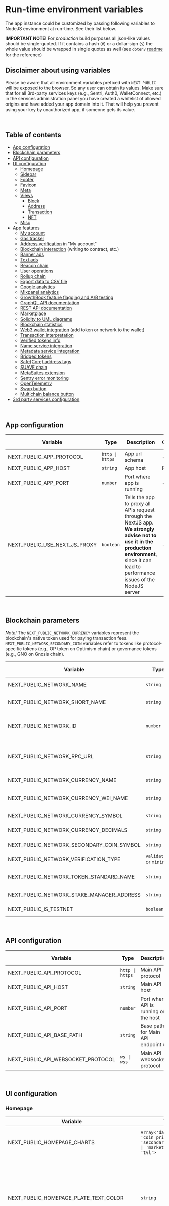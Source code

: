 # Run-time environment variables

The app instance could be customized by passing following variables to NodeJS environment at run-time. See their list below.

**IMPORTANT NOTE!** For _production_ build purposes all json-like values should be single-quoted. If it contains a hash (`#`) or a dollar-sign (`$`) the whole value should be wrapped in single quotes as well (see `dotenv` [readme](https://github.com/bkeepers/dotenv#variable-substitution) for the reference)

## Disclaimer about using variables

Please be aware that all environment variables prefixed with `NEXT_PUBLIC_` will be exposed to the browser. So any user can obtain its values. Make sure that for all 3rd-party services keys (e.g., Sentri, Auth0, WalletConnect, etc.) in the services administration panel you have created a whitelist of allowed origins and have added your app domain into it. That will help you prevent using your key by unauthorized app, if someone gets its value.

&nbsp;

## Table of contents

- [App configuration](ENVS.md#app-configuration)
- [Blockchain parameters](ENVS.md#blockchain-parameters)
- [API configuration](ENVS.md#api-configuration)
- [UI configuration](ENVS.md#ui-configuration)
  - [Homepage](ENVS.md#homepage)
  - [Sidebar](ENVS.md#sidebar)
  - [Footer](ENVS.md#footer)
  - [Favicon](ENVS.md#favicon)
  - [Meta](ENVS.md#meta)
  - [Views](ENVS.md#views)
    - [Block](ENVS.md#block-views)
    - [Address](ENVS.md#address-views)
    - [Transaction](ENVS.md#transaction-views)
    - [NFT](ENVS.md#nft-views)
  - [Misc](ENVS.md#misc)
- [App features](ENVS.md#app-features)
  - [My account](ENVS.md#my-account)
  - [Gas tracker](ENVS.md#gas-tracker)
  - [Address verification](ENVS.md#address-verification-in-my-account) in "My account"
  - [Blockchain interaction](ENVS.md#blockchain-interaction-writing-to-contract-etc) (writing to contract, etc.)
  - [Banner ads](ENVS.md#banner-ads)
  - [Text ads](ENVS.md#text-ads)
  - [Beacon chain](ENVS.md#beacon-chain)
  - [User operations](ENVS.md#user-operations-feature-erc-4337)
  - [Rollup chain](ENVS.md#rollup-chain)
  - [Export data to CSV file](ENVS.md#export-data-to-csv-file)
  - [Google analytics](ENVS.md#google-analytics)
  - [Mixpanel analytics](ENVS.md#mixpanel-analytics)
  - [GrowthBook feature flagging and A/B testing](ENVS.md#growthbook-feature-flagging-and-ab-testing)
  - [GraphQL API documentation](ENVS.md#graphql-api-documentation)
  - [REST API documentation](ENVS.md#rest-api-documentation)
  - [Marketplace](ENVS.md#marketplace)
  - [Solidity to UML diagrams](ENVS.md#solidity-to-uml-diagrams)
  - [Blockchain statistics](ENVS.md#blockchain-statistics)
  - [Web3 wallet integration](ENVS.md#web3-wallet-integration-add-token-or-network-to-the-wallet) (add token or network to the wallet)
  - [Transaction interpretation](ENVS.md#transaction-interpretation)
  - [Verified tokens info](ENVS.md#verified-tokens-info)
  - [Name service integration](ENVS.md#name-service-integration)
  - [Metadata service integration](ENVS.md#metadata-service-integration)
  - [Bridged tokens](ENVS.md#bridged-tokens)
  - [Safe{Core} address tags](ENVS.md#safecore-address-tags)
  - [SUAVE chain](ENVS.md#suave-chain)
  - [MetaSuites extension](ENVS.md#metasuites-extension)
  - [Sentry error monitoring](ENVS.md#sentry-error-monitoring)
  - [OpenTelemetry](ENVS.md#opentelemetry)
  - [Swap button](ENVS.md#swap-button)
  - [Multichain balance button](ENVS.md#multichain-button)
- [3rd party services configuration](ENVS.md#external-services-configuration)

&nbsp;

## App configuration

| Variable                      | Type            | Description                                                                                                                                                                                      | Compulsoriness | Default value | Example value    |
| ----------------------------- | --------------- | ------------------------------------------------------------------------------------------------------------------------------------------------------------------------------------------------ | -------------- | ------------- | ---------------- |
| NEXT_PUBLIC_APP_PROTOCOL      | `http \| https` | App url schema                                                                                                                                                                                   | -              | `https`       | `http`           |
| NEXT_PUBLIC_APP_HOST          | `string`        | App host                                                                                                                                                                                         | Required       | -             | `blockscout.com` |
| NEXT_PUBLIC_APP_PORT          | `number`        | Port where app is running                                                                                                                                                                        | -              | `3000`        | `3001`           |
| NEXT_PUBLIC_USE_NEXT_JS_PROXY | `boolean`       | Tells the app to proxy all APIs request through the NextJS app. **We strongly advise not to use it in the production environment**, since it can lead to performance issues of the NodeJS server | -              | `false`       | `true`           |

&nbsp;

## Blockchain parameters

_Note!_ The `NEXT_PUBLIC_NETWORK_CURRENCY` variables represent the blockchain's native token used for paying transaction fees. `NEXT_PUBLIC_NETWORK_SECONDARY_COIN` variables refer to tokens like protocol-specific tokens (e.g., OP token on Optimism chain) or governance tokens (e.g., GNO on Gnosis chain).

| Variable                                  | Type                     | Description                                                                                       | Compulsoriness | Default value | Example value              |
| ----------------------------------------- | ------------------------ | ------------------------------------------------------------------------------------------------- | -------------- | ------------- | -------------------------- |
| NEXT_PUBLIC_NETWORK_NAME                  | `string`                 | Displayed name of the network                                                                     | Required       | -             | `Gnosis Chain`             |
| NEXT_PUBLIC_NETWORK_SHORT_NAME            | `string`                 | Used for SEO attributes (e.g, page description)                                                   | -              | -             | `OoG`                      |
| NEXT_PUBLIC_NETWORK_ID                    | `number`                 | Chain id, see [https://chainlist.org](https://chainlist.org) for the reference                    | Required       | -             | `99`                       |
| NEXT_PUBLIC_NETWORK_RPC_URL               | `string`                 | Chain public RPC server url, see [https://chainlist.org](https://chainlist.org) for the reference | -              | -             | `https://core.poa.network` |
| NEXT_PUBLIC_NETWORK_CURRENCY_NAME         | `string`                 | Network currency name                                                                             | -              | -             | `Ether`                    |
| NEXT_PUBLIC_NETWORK_CURRENCY_WEI_NAME     | `string`                 | Name of network currency subdenomination                                                          | -              | `wei`         | `duck`                     |
| NEXT_PUBLIC_NETWORK_CURRENCY_SYMBOL       | `string`                 | Network currency symbol                                                                           | -              | -             | `ETH`                      |
| NEXT_PUBLIC_NETWORK_CURRENCY_DECIMALS     | `string`                 | Network currency decimals                                                                         | -              | `18`          | `6`                        |
| NEXT_PUBLIC_NETWORK_SECONDARY_COIN_SYMBOL | `string`                 | Network secondary coin symbol.                                                                    | -              | -             | `GNO`                      |
| NEXT_PUBLIC_NETWORK_VERIFICATION_TYPE     | `validation` or `mining` | Verification type in the network                                                                  | -              | `mining`      | `validation`               |
| NEXT_PUBLIC_NETWORK_TOKEN_STANDARD_NAME   | `string`                 | Name of the standard for creating tokens                                                          | -              | `ERC`         | `BEP`                      |
| NEXT_PUBLIC_NETWORK_STAKE_MANAGER_ADDRESS | `string`                 | Stake Manager contract address                                                                    | -              | `0x`          | `0x`                       |
| NEXT_PUBLIC_IS_TESTNET                    | `boolean`                | Set to true if network is testnet                                                                 | -              | `false`       | `true`                     |

&nbsp;

## API configuration

| Variable                           | Type            | Description                           | Compulsoriness | Default value | Example value    |
| ---------------------------------- | --------------- | ------------------------------------- | -------------- | ------------- | ---------------- |
| NEXT_PUBLIC_API_PROTOCOL           | `http \| https` | Main API protocol                     | -              | `https`       | `http`           |
| NEXT_PUBLIC_API_HOST               | `string`        | Main API host                         | Required       | -             | `blockscout.com` |
| NEXT_PUBLIC_API_PORT               | `number`        | Port where API is running on the host | -              | -             | `3001`           |
| NEXT_PUBLIC_API_BASE_PATH          | `string`        | Base path for Main API endpoint url   | -              | -             | `/poa/core`      |
| NEXT_PUBLIC_API_WEBSOCKET_PROTOCOL | `ws \| wss`     | Main API websocket protocol           | -              | `wss`         | `ws`             |

&nbsp;

## UI configuration

### Homepage

| Variable                                 | Type                                                                                     | Description                                                                                                                  | Compulsoriness | Default value                                                                                                                        | Example value                                                                                                                                      |
| ---------------------------------------- | ---------------------------------------------------------------------------------------- | ---------------------------------------------------------------------------------------------------------------------------- | -------------- | ------------------------------------------------------------------------------------------------------------------------------------ | -------------------------------------------------------------------------------------------------------------------------------------------------- |
| NEXT_PUBLIC_HOMEPAGE_CHARTS              | `Array<'daily_txs' \| 'coin_price'  \| 'secondary_coin_price' \| 'market_cap' \| 'tvl'>` | List of charts displayed on the home page                                                                                    | -              | -                                                                                                                                    | `['daily_txs','coin_price','market_cap']`                                                                                                          |
| NEXT_PUBLIC_HOMEPAGE_PLATE_TEXT_COLOR    | `string`                                                                                 | Text color of the hero plate on the homepage (escape "#" symbol if you use HEX color codes or use rgba-value instead)        | -              | `white`                                                                                                                              | `\#DCFE76`                                                                                                                                         |
| NEXT_PUBLIC_HOMEPAGE_PLATE_BACKGROUND    | `string`                                                                                 | Background css value for hero plate on the homepage (escape "#" symbol if you use HEX color codes or use rgba-value instead) | -              | `radial-gradient(103.03% 103.03% at 0% 0%, rgba(183, 148, 244, 0.8) 0%, rgba(0, 163, 196, 0.8) 100%), var(--chakra-colors-blue-400)` | `radial-gradient(at 15% 86%, hsla(350,65%,70%,1) 0px, transparent 50%)` \| `no-repeat bottom 20% right 0px/100% url(https://placekitten/1400/200)` |
| NEXT_PUBLIC_HOMEPAGE_SHOW_AVG_BLOCK_TIME | `boolean`                                                                                | Set to false if average block time is useless for the network                                                                | -              | `true`                                                                                                                               | `false`                                                                                                                                            |

&nbsp;

### Sidebar

| Variable                                  | Type                                 | Description                                                                                                                                                                                                                                  | Compulsoriness | Default value | Example value                                            |
| ----------------------------------------- | ------------------------------------ | -------------------------------------------------------------------------------------------------------------------------------------------------------------------------------------------------------------------------------------------- | -------------- | ------------- | -------------------------------------------------------- |
| NEXT_PUBLIC_NETWORK_LOGO                  | `string`                             | Network logo; if not provided, placeholder will be shown; _Note_ the logo height should be 24px and width less than 120px                                                                                                                    | -              | -             | `https://placekitten.com/240/40`                         |
| NEXT_PUBLIC_NETWORK_LOGO_DARK             | `string`                             | Network logo for dark color mode; if not provided, **inverted** regular logo will be used instead                                                                                                                                            | -              | -             | `https://placekitten.com/240/40`                         |
| NEXT_PUBLIC_NETWORK_ICON                  | `string`                             | Network icon; used as a replacement for regular network logo when nav bar is collapsed; if not provided, placeholder will be shown; _Note_ the icon size should be at least 60px by 60px                                                     | -              | -             | `https://placekitten.com/60/60`                          |
| NEXT_PUBLIC_NETWORK_ICON_DARK             | `string`                             | Network icon for dark color mode; if not provided, **inverted** regular icon will be used instead                                                                                                                                            | -              | -             | `https://placekitten.com/60/60`                          |
| NEXT_PUBLIC_FEATURED_NETWORKS             | `string`                             | URL of configuration file (`.json` format only) which contains list of featured networks that will be shown in the network menu. See [below](#featured-network-configuration-properties) list of available properties for particular network | -              | -             | `https://example.com/featured_networks_config.json`      |
| NEXT_PUBLIC_OTHER_LINKS                   | `Array<{url: string; text: string}>` | List of links for the "Other" navigation menu                                                                                                                                                                                                | -              | -             | `[{'url':'https://blockscout.com','text':'Blockscout'}]` |
| NEXT_PUBLIC_NAVIGATION_HIDDEN_LINKS       | `Array<LinkId>`                      | List of external links hidden in the navigation. Supported ids are `eth_rpc_api`, `rpc_api`                                                                                                                                                  | -              | -             | `['eth_rpc_api']`                                        |
| NEXT_PUBLIC_NAVIGATION_HIGHLIGHTED_ROUTES | `Array<string>`                      | List of menu item routes that should have a lightning label                                                                                                                                                                                  | -              | -             | `['/accounts']`                                          |

#### Featured network configuration properties

| Variable             | Type                            | Description                                                                                                                | Compulsoriness | Default value | Example value                         |
| -------------------- | ------------------------------- | -------------------------------------------------------------------------------------------------------------------------- | -------------- | ------------- | ------------------------------------- |
| title                | `string`                        | Displayed name of the network                                                                                              | Required       | -             | `Gnosis Chain`                        |
| url                  | `string`                        | Network explorer main page url                                                                                             | Required       | -             | `https://blockscout.com/xdai/mainnet` |
| group                | `Mainnets \| Testnets \| Other` | Indicates in which tab network appears in the menu                                                                         | Required       | -             | `Mainnets`                            |
| icon                 | `string`                        | Network icon; if not provided, the common placeholder will be shown; _Note_ that icon size should be at least 60px by 60px | -              | -             | `https://placekitten.com/60/60`       |
| isActive             | `boolean`                       | Pass `true` if item should be shown as active in the menu                                                                  | -              | -             | `true`                                |
| invertIconInDarkMode | `boolean`                       | Pass `true` if icon colors should be inverted in dark mode                                                                 | -              | -             | `true`                                |

&nbsp;

### Footer

| Variable                 | Type     | Description                                                                                                                                                                                                             | Compulsoriness | Default value | Example value                                  |
| ------------------------ | -------- | ----------------------------------------------------------------------------------------------------------------------------------------------------------------------------------------------------------------------- | -------------- | ------------- | ---------------------------------------------- |
| NEXT_PUBLIC_FOOTER_LINKS | `string` | URL of configuration file (`.json` format only) which contains list of link groups to be displayed in the footer. See [below](#footer-links-configuration-properties) list of available properties for particular group | -              | -             | `https://example.com/footer_links_config.json` |

The app version shown in the footer is derived from build-time ENV variables `NEXT_PUBLIC_GIT_TAG` and `NEXT_PUBLIC_GIT_COMMIT_SHA` and cannot be overwritten at run-time.

#### Footer links configuration properties

| Variable | Type                                   | Description         | Compulsoriness | Default value | Example value                                              |
| -------- | -------------------------------------- | ------------------- | -------------- | ------------- | ---------------------------------------------------------- |
| title    | `string`                               | Title of link group | Required       | -             | `Company`                                                  |
| links    | `Array<{'text':string;'url':string;}>` | list of links       | Required       | -             | `[{'text':'Homepage','url':'https://www.blockscout.com'}]` |

&nbsp;

### Favicon

By default, the app has generic favicon. You can override this behavior by providing the following variables. Hence, the favicon assets bundle will be generated at the container start time and will be used instead of default one.

| Variable                  | Type     | Description                                                           | Compulsoriness | Default value              | Example value                     |
| ------------------------- | -------- | --------------------------------------------------------------------- | -------------- | -------------------------- | --------------------------------- |
| FAVICON_GENERATOR_API_KEY | `string` | RealFaviconGenerator [API key](https://realfavicongenerator.net/api/) | Required       | -                          | `<your-secret>`                   |
| FAVICON_MASTER_URL        | `string` | -                                                                     | -              | `NEXT_PUBLIC_NETWORK_ICON` | `https://placekitten.com/180/180` |

&nbsp;

### Meta

Settings for meta tags, OG tags and SEO

| Variable                                | Type      | Description                                                                                                                                                                               | Compulsoriness | Default value               | Example value                                                                                                                                                                               |
| --------------------------------------- | --------- | ----------------------------------------------------------------------------------------------------------------------------------------------------------------------------------------- | -------------- | --------------------------- | ------------------------------------------------------------------------------------------------------------------------------------------------------------------------------------------- |
| NEXT_PUBLIC_PROMOTE_BLOCKSCOUT_IN_TITLE | `boolean` | Set to `true` to promote Blockscout in meta and OG titles                                                                                                                                 | -              | `true`                      | `true`                                                                                                                                                                                      |
| NEXT_PUBLIC_OG_DESCRIPTION              | `string`  | Custom OG description                                                                                                                                                                     | -              | -                           | `Blockscout is the #1 open-source blockchain explorer available today. 100+ chains and counting rely on Blockscout data availability, APIs, and ecosystem tools to support their networks.` |
| NEXT_PUBLIC_OG_IMAGE_URL                | `string`  | OG image url. Minimum image size is 200 x 20 pixels (recommended: 1200 x 600); maximum supported file size is 8 MB; 2:1 aspect ratio; supported formats: image/jpeg, image/gif, image/png | -              | `static/og_placeholder.png` | `https://placekitten.com/1200/600`                                                                                                                                                          |
| NEXT_PUBLIC_OG_ENHANCED_DATA_ENABLED    | `boolean` | Set to `true` to populate OG tags (title, description) with API data for social preview robot requests                                                                                    | -              | `false`                     | `true`                                                                                                                                                                                      |
| NEXT_PUBLIC_SEO_ENHANCED_DATA_ENABLED   | `boolean` | Set to `true` to pre-render page titles (e.g Token page) on the server side and inject page h1-tag to the markup before it is sent to the browser.                                        | -              | `false`                     | `true`                                                                                                                                                                                      |

&nbsp;

### Views

#### Block views

| Variable                              | Type                  | Description                                                                                        | Compulsoriness | Default value | Example value                     |
| ------------------------------------- | --------------------- | -------------------------------------------------------------------------------------------------- | -------------- | ------------- | --------------------------------- |
| NEXT_PUBLIC_VIEWS_BLOCK_HIDDEN_FIELDS | `Array<BlockFieldId>` | Array of the block fields ids that should be hidden. See below the list of the possible id values. | -              | -             | `'["burnt_fees","total_reward"]'` |

##### Block fields list

| Id             | Description                                                                |
| -------------- | -------------------------------------------------------------------------- |
| `burnt_fees`   | Burnt fees                                                                 |
| `total_reward` | Total block reward                                                         |
| `nonce`        | Block nonce                                                                |
| `miner`        | Address of block's miner or validator                                      |
| `L1_status`    | Short interpretation of the batch lifecycle (applicable for Rollup chains) |
| `batch`        | Batch index (applicable for Rollup chains)                                 |

&nbsp;

#### Address views

| Variable                                        | Type                                                       | Description                                                                                                                                                                                                                                                                                                              | Compulsoriness | Default value | Example value        |
| ----------------------------------------------- | ---------------------------------------------------------- | ------------------------------------------------------------------------------------------------------------------------------------------------------------------------------------------------------------------------------------------------------------------------------------------------------------------------ | -------------- | ------------- | -------------------- |
| NEXT_PUBLIC_VIEWS_ADDRESS_IDENTICON_TYPE        | `"github" \| "jazzicon" \| "gradient_avatar" \| "blockie"` | Default style of address identicon appearance. Choose between [GitHub](https://github.blog/2013-08-14-identicons/), [Metamask Jazzicon](https://metamask.github.io/jazzicon/), [Gradient Avatar](https://github.com/varld/gradient-avatar) and [Ethereum Blocky](https://mycryptohq.github.io/ethereum-blockies-base64/) | -              | `jazzicon`    | `gradient_avatar`    |
| NEXT_PUBLIC_VIEWS_ADDRESS_HIDDEN_VIEWS          | `Array<AddressViewId>`                                     | Address views that should not be displayed. See below the list of the possible id values.                                                                                                                                                                                                                                | -              | -             | `'["top_accounts"]'` |
| NEXT_PUBLIC_VIEWS_CONTRACT_SOLIDITYSCAN_ENABLED | `boolean`                                                  | Set to `true` if SolidityScan reports are supported                                                                                                                                                                                                                                                                      | -              | -             | `true`               |

##### Address views list

| Id             | Description  |
| -------------- | ------------ |
| `top_accounts` | Top accounts |

&nbsp;

#### Transaction views

| Variable                               | Type                          | Description                                                                                                                       | Compulsoriness | Default value | Example value          |
| -------------------------------------- | ----------------------------- | --------------------------------------------------------------------------------------------------------------------------------- | -------------- | ------------- | ---------------------- |
| NEXT_PUBLIC_VIEWS_TX_HIDDEN_FIELDS     | `Array<TxFieldsId>`           | Array of the transaction fields ids that should be hidden. See below the list of the possible id values.                          | -              | -             | `'["value","tx_fee"]'` |
| NEXT_PUBLIC_VIEWS_TX_ADDITIONAL_FIELDS | `Array<TxAdditionalFieldsId>` | Array of the additional fields ids that should be added to the transaction details. See below the list of the possible id values. | -              | -             | `'["fee_per_gas"]'`    |

##### Transaction fields list

| Id             | Description                                                                |
| -------------- | -------------------------------------------------------------------------- |
| `value`        | Sent value                                                                 |
| `fee_currency` | Fee currency                                                               |
| `gas_price`    | Price per unit of gas                                                      |
| `tx_fee`       | Total transaction fee                                                      |
| `gas_fees`     | Gas fees breakdown                                                         |
| `burnt_fees`   | Amount of native coin burnt for transaction                                |
| `L1_status`    | Short interpretation of the batch lifecycle (applicable for Rollup chains) |
| `batch`        | Batch index (applicable for Rollup chains)                                 |

##### Transaction additional fields list

| Id            | Description                                                            |
| ------------- | ---------------------------------------------------------------------- |
| `fee_per_gas` | Amount of total fee divided by total amount of gas used by transaction |

&nbsp;

#### NFT views

| Variable                           | Type                                                                                                        | Description                                                                           | Compulsoriness | Default value | Example value                                                                                                                                                                                                            |
| ---------------------------------- | ----------------------------------------------------------------------------------------------------------- | ------------------------------------------------------------------------------------- | -------------- | ------------- | ------------------------------------------------------------------------------------------------------------------------------------------------------------------------------------------------------------------------ |
| NEXT_PUBLIC_VIEWS_NFT_MARKETPLACES | `Array<NftMarketplace>` where `NftMarketplace` can have following [properties](#nft-marketplace-properties) | Used to build up links to NFT collections and NFT instances in external marketplaces. | -              | -             | `[{'name':'OpenSea','collection_url':'https://opensea.io/assets/ethereum/{hash}','instance_url':'https://opensea.io/assets/ethereum/{hash}/{id}','logo_url':'https://opensea.io/static/images/logos/opensea-logo.svg'}]` |

##### NFT marketplace properties

| Variable       | Type     | Description                       | Compulsoriness | Default value | Example value                                             |
| -------------- | -------- | --------------------------------- | -------------- | ------------- | --------------------------------------------------------- |
| name           | `string` | Displayed name of the marketplace | Required       | -             | `OpenSea`                                                 |
| collection_url | `string` | URL template for NFT collection   | Required       | -             | `https://opensea.io/assets/ethereum/{hash}`               |
| instance_url   | `string` | URL template for NFT instance     | Required       | -             | `https://opensea.io/assets/ethereum/{hash}/{id}`          |
| logo_url       | `string` | URL of marketplace logo           | Required       | -             | `https://opensea.io/static/images/logos/opensea-logo.svg` |

_Note_ URL templates should contain placeholders of NFT hash (`{hash}`) and NFT id (`{id}`). This placeholders will be substituted with particular values for every collection or instance.

&nbsp;

### Misc

| Variable                                | Type                                                                                                                          | Description                                                                                                             | Compulsoriness | Default value | Example value                                                                                                                                |
| --------------------------------------- | ----------------------------------------------------------------------------------------------------------------------------- | ----------------------------------------------------------------------------------------------------------------------- | -------------- | ------------- | -------------------------------------------------------------------------------------------------------------------------------------------- |
| NEXT_PUBLIC_NETWORK_EXPLORERS           | `Array<NetworkExplorer>` where `NetworkExplorer` can have following [properties](#network-explorer-configuration-properties)  | Used to build up links to transactions, blocks, addresses in other chain explorers.                                     | -              | -             | `[{'title':'Anyblock','baseUrl':'https://explorer.anyblock.tools','paths':{'tx':'/ethereum/poa/core/tx'}}]`                                  |
| NEXT_PUBLIC_CONTRACT_CODE_IDES          | `Array<ContractCodeIde>` where `ContractCodeIde` can have following [properties](#contract-code-ide-configuration-properties) | Used to build up links to IDEs with contract source code.                                                               | -              | -             | `[{'title':'Remix IDE','url':'https://remix.blockscout.com/?address={hash}&blockscout={domain}','icon_url':'https://example.com/icon.svg'}]` |
| NEXT_PUBLIC_HAS_CONTRACT_AUDIT_REPORTS  | `boolean`                                                                                                                     | Set to `true` to enable Submit Audit form on the contract page                                                          | -              | `false`       | `true`                                                                                                                                       |
| NEXT_PUBLIC_HIDE_INDEXING_ALERT_BLOCKS  | `boolean`                                                                                                                     | Set to `true` to hide indexing alert in the page header about indexing chain's blocks                                   | -              | `false`       | `true`                                                                                                                                       |
| NEXT_PUBLIC_HIDE_INDEXING_ALERT_INT_TXS | `boolean`                                                                                                                     | Set to `true` to hide indexing alert in the page footer about indexing block's internal transactions                    | -              | `false`       | `true`                                                                                                                                       |
| NEXT_PUBLIC_MAINTENANCE_ALERT_MESSAGE   | `string`                                                                                                                      | Used for displaying custom announcements or alerts in the header of the site. Could be a regular string or a HTML code. | -              | -             | `Hello world! 🤪`                                                                                                                            |
| NEXT_PUBLIC_COLOR_THEME_DEFAULT         | `'light' \| 'dim' \| 'midnight' \| 'dark'`                                                                                    | Preferred color theme of the app                                                                                        | -              | -             | `midnight`                                                                                                                                   |

#### Network explorer configuration properties

| Variable | Type                                                      | Description                                          | Compulsoriness | Default value | Example value                     |
| -------- | --------------------------------------------------------- | ---------------------------------------------------- | -------------- | ------------- | --------------------------------- |
| logo     | `string`                                                  | URL to explorer logo file. Should be at least 40x40. | -              | -             | `'https://foo.app/icon.png'`      |
| title    | `string`                                                  | Displayed name of the explorer                       | Required       | -             | `Anyblock`                        |
| baseUrl  | `string`                                                  | Base url of the explorer                             | Required       | -             | `https://explorer.anyblock.tools` |
| paths    | `Record<'tx' \| 'block' \| 'address' \| 'token', string>` | Map of explorer entities and their paths             | Required       | -             | `{'tx':'/ethereum/poa/core/tx'}`  |

_Note_ The url of an entity will be constructed as `<baseUrl><paths[<entity-type>]><entity-id>`, e.g `https://explorer.anyblock.tools/ethereum/poa/core/tx/<tx-id>`

#### Contract code IDE configuration properties

| Variable | Type     | Description                                                                                   | Compulsoriness | Default value | Example value                                                      |
| -------- | -------- | --------------------------------------------------------------------------------------------- | -------------- | ------------- | ------------------------------------------------------------------ |
| title    | `string` | Displayed name of the IDE                                                                     | Required       | -             | `Remix IDE`                                                        |
| url      | `string` | URL of the IDE with placeholders for contract hash (`{hash}`) and current domain (`{domain}`) | Required       | -             | `https://remix.blockscout.com/?address={hash}&blockscout={domain}` |
| icon_url | `string` | URL of the IDE icon                                                                           | Required       | -             | `https://example.com/icon.svg`                                     |

&nbsp;

## App features

_Note_ The variables which are marked as required should be passed as described in order to enable the particular feature, but they are not required in the whole app context.

### My account

| Variable                         | Type      | Description                                                                                                                                                                                                              | Compulsoriness | Default value | Example value                                  |
| -------------------------------- | --------- | ------------------------------------------------------------------------------------------------------------------------------------------------------------------------------------------------------------------------ | -------------- | ------------- | ---------------------------------------------- |
| NEXT_PUBLIC_IS_ACCOUNT_SUPPORTED | `boolean` | Set to true if network has account feature                                                                                                                                                                               | Required       | -             | `true`                                         |
| NEXT_PUBLIC_AUTH0_CLIENT_ID      | `string`  | Client id for [Auth0](https://auth0.com/) provider                                                                                                                                                                       | Required       | -             | `<your-secret>`                                |
| NEXT_PUBLIC_AUTH_URL             | `string`  | Account auth base url; it is used for building login URL (`${ NEXT_PUBLIC_AUTH_URL }/auth/auth0`) and logout return URL (`${ NEXT_PUBLIC_AUTH_URL }/auth/logout`); if not provided the base app URL will be used instead | Required       | -             | `https://blockscout.com`                       |
| NEXT_PUBLIC_LOGOUT_URL           | `string`  | Account logout url. Required if account is supported for the app instance.                                                                                                                                               | Required       | -             | `https://blockscoutcom.us.auth0.com/v2/logout` |

&nbsp;

### Gas tracker

This feature is **enabled by default**. To switch it off pass `NEXT_PUBLIC_GAS_TRACKER_ENABLED=false`.

| Variable                        | Type                   | Description                                                                                                                                                                                                                                                                                             | Compulsoriness | Default value       | Example value |
| ------------------------------- | ---------------------- | ------------------------------------------------------------------------------------------------------------------------------------------------------------------------------------------------------------------------------------------------------------------------------------------------------- | -------------- | ------------------- | ------------- |
| NEXT_PUBLIC_GAS_TRACKER_ENABLED | `boolean`              | Set to true to enable "Gas tracker" in the app                                                                                                                                                                                                                                                          | Required       | `true`              | `false`       |
| NEXT_PUBLIC_GAS_TRACKER_UNITS   | Array<`usd` \| `gwei`> | Array of units for displaying gas prices on the Gas Tracker page, in the stats snippet on the Home page, and in the top bar. The first value in the array will take priority over the second one in all mentioned views. If only one value is provided, gas prices will be displayed only in that unit. | -              | `[ 'usd', 'gwei' ]` | `[ 'gwei' ]`  |

&nbsp;

### Address verification in "My account"

_Note_ all ENV variables required for [My account](ENVS.md#my-account) feature should be passed alongside the following ones:

| Variable                           | Type     | Description                    | Compulsoriness | Default value | Example value                                    |
| ---------------------------------- | -------- | ------------------------------ | -------------- | ------------- | ------------------------------------------------ |
| NEXT_PUBLIC_CONTRACT_INFO_API_HOST | `string` | Contract Info API endpoint url | Required       | -             | `https://contracts-info.services.blockscout.com` |
| NEXT_PUBLIC_ADMIN_SERVICE_API_HOST | `string` | Admin Service API endpoint url | Required       | -             | `https://admin-rs.services.blockscout.com`       |

&nbsp;

### Blockchain interaction (writing to contract, etc.)

| Variable                              | Type     | Description                                                                  | Compulsoriness | Default value | Example value              |
| ------------------------------------- | -------- | ---------------------------------------------------------------------------- | -------------- | ------------- | -------------------------- |
| NEXT_PUBLIC_WALLET_CONNECT_PROJECT_ID | `string` | Project id for [WalletConnect](https://cloud.walletconnect.com/) integration | Required       | -             | `<your-secret>`            |
| NEXT_PUBLIC_NETWORK_RPC_URL           | `string` | See in [Blockchain parameters](ENVS.md#blockchain-parameters) section        | Required       | -             | `https://core.poa.network` |
| NEXT_PUBLIC_NETWORK_NAME              | `string` | See in [Blockchain parameters](ENVS.md#blockchain-parameters) section        | Required       | -             | `Gnosis Chain`             |
| NEXT_PUBLIC_NETWORK_ID                | `number` | See in [Blockchain parameters](ENVS.md#blockchain-parameters) section        | Required       | -             | `99`                       |
| NEXT_PUBLIC_NETWORK_CURRENCY_NAME     | `string` | See in [Blockchain parameters](ENVS.md#blockchain-parameters) section        | Required       | -             | `Ether`                    |
| NEXT_PUBLIC_NETWORK_CURRENCY_SYMBOL   | `string` | See in [Blockchain parameters](ENVS.md#blockchain-parameters) section        | Required       | -             | `ETH`                      |
| NEXT_PUBLIC_NETWORK_CURRENCY_DECIMALS | `string` | See in [Blockchain parameters](ENVS.md#blockchain-parameters) section        | -              | `18`          | `6`                        |

&nbsp;

### Banner ads

This feature is **enabled by default** with the `slise` ads provider. To switch it off pass `NEXT_PUBLIC_AD_BANNER_PROVIDER=none`.

| Variable                                  | Type                                                                | Description                                      | Compulsoriness | Default value | Example value                                  |
| ----------------------------------------- | ------------------------------------------------------------------- | ------------------------------------------------ | -------------- | ------------- | ---------------------------------------------- |
| NEXT_PUBLIC_AD_BANNER_PROVIDER            | `slise` \| `adbutler` \| `coinzilla` \| `hype` \| `getit` \| `none` | Ads provider                                     | -              | `slise`       | `coinzilla`                                    |
| NEXT_PUBLIC_AD_BANNER_ADDITIONAL_PROVIDER | `adbutler`                                                          | Additional ads provider to mix with the main one | -              | -             | `adbutler`                                     |
| NEXT_PUBLIC_AD_ADBUTLER_CONFIG_DESKTOP    | `{ id: string; width: string; height: string }`                     | Placement config for desktop Adbutler banner     | -              | -             | `{'id':'123456','width':'728','height':'90'}`  |
| NEXT_PUBLIC_AD_ADBUTLER_CONFIG_MOBILE     | `{ id: string; width: number; height: number }`                     | Placement config for mobile Adbutler banner      | -              | -             | `{'id':'654321','width':'300','height':'100'}` |

&nbsp;

### Text ads

This feature is **enabled by default** with the `coinzilla` ads provider. To switch it off pass `NEXT_PUBLIC_AD_TEXT_PROVIDER=none`.

| Variable                     | Type                  | Description  | Compulsoriness | Default value | Example value |
| ---------------------------- | --------------------- | ------------ | -------------- | ------------- | ------------- |
| NEXT_PUBLIC_AD_TEXT_PROVIDER | `coinzilla` \| `none` | Ads provider | -              | `coinzilla`   | `none`        |

&nbsp;

### Beacon chain

| Variable                                 | Type      | Description                                    | Compulsoriness | Default value                         | Example value |
| ---------------------------------------- | --------- | ---------------------------------------------- | -------------- | ------------------------------------- | ------------- |
| NEXT_PUBLIC_HAS_BEACON_CHAIN             | `boolean` | Set to true for networks with the beacon chain | Required       | -                                     | `true`        |
| NEXT_PUBLIC_BEACON_CHAIN_CURRENCY_SYMBOL | `string`  | Beacon network currency symbol                 | -              | `NEXT_PUBLIC_NETWORK_CURRENCY_SYMBOL` | `ETH`         |

&nbsp;

### User operations feature (ERC-4337)

| Variable                 | Type      | Description                                                | Compulsoriness | Default value | Example value |
| ------------------------ | --------- | ---------------------------------------------------------- | -------------- | ------------- | ------------- |
| NEXT_PUBLIC_HAS_USER_OPS | `boolean` | Set to true to show user operations related data and pages | -              | -             | `true`        |

&nbsp;

### Rollup chain

| Variable                             | Type                                                  | Description                                                              | Compulsoriness                         | Default value | Example value                             |
| ------------------------------------ | ----------------------------------------------------- | ------------------------------------------------------------------------ | -------------------------------------- | ------------- | ----------------------------------------- |
| NEXT_PUBLIC_ROLLUP_TYPE              | `'optimistic' \| 'shibarium' \| 'zkEvm' \| 'zkSync' ` | Rollup chain type                                                        | Required                               | -             | `'optimistic'`                            |
| NEXT_PUBLIC_ROLLUP_L1_BASE_URL       | `string`                                              | Blockscout base URL for L1 network                                       | Required                               | -             | `'http://eth-goerli.blockscout.com'`      |
| NEXT_PUBLIC_ROLLUP_L2_WITHDRAWAL_URL | `string`                                              | URL for L2 -> L1 withdrawals                                             | Required only for `optimistic` rollups | -             | `https://app.optimism.io/bridge/withdraw` |
| NEXT_PUBLIC_FAULT_PROOF_ENABLED      | `boolean`                                             | Set to `true` for chains with fault proof system enabled (OP stack only) | -                                      | -             | `true`                                    |

&nbsp;

### Export data to CSV file

| Variable                            | Type     | Description                           | Compulsoriness | Default value | Example value   |
| ----------------------------------- | -------- | ------------------------------------- | -------------- | ------------- | --------------- |
| NEXT_PUBLIC_RE_CAPTCHA_APP_SITE_KEY | `string` | See [below](ENVS.md#google-recaptcha) | true           | -             | `<your-secret>` |

&nbsp;

### Google analytics

| Variable                                 | Type     | Description                                                               | Compulsoriness | Default value | Example value |
| ---------------------------------------- | -------- | ------------------------------------------------------------------------- | -------------- | ------------- | ------------- |
| NEXT_PUBLIC_GOOGLE_ANALYTICS_PROPERTY_ID | `string` | Property ID for [Google Analytics](https://analytics.google.com/) service | true           | -             | `UA-XXXXXX-X` |

&nbsp;

### Mixpanel analytics

| Variable                           | Type     | Description                                                           | Compulsoriness | Default value | Example value   |
| ---------------------------------- | -------- | --------------------------------------------------------------------- | -------------- | ------------- | --------------- |
| NEXT_PUBLIC_MIXPANEL_PROJECT_TOKEN | `string` | Project token for [Mixpanel](https://mixpanel.com/) analytics service | true           | -             | `<your-secret>` |

&nbsp;

### GrowthBook feature flagging and A/B testing

| Variable                           | Type     | Description                                                         | Compulsoriness | Default value | Example value   |
| ---------------------------------- | -------- | ------------------------------------------------------------------- | -------------- | ------------- | --------------- |
| NEXT_PUBLIC_GROWTH_BOOK_CLIENT_KEY | `string` | Client SDK key for [GrowthBook](https://www.growthbook.io/) service | true           | -             | `<your-secret>` |

&nbsp;

### GraphQL API documentation

This feature is **always enabled**, but you can configure its behavior by passing the following variables.

| Variable                         | Type     | Description                                           | Compulsoriness | Default value | Example value                                                        |
| -------------------------------- | -------- | ----------------------------------------------------- | -------------- | ------------- | -------------------------------------------------------------------- |
| NEXT_PUBLIC_GRAPHIQL_TRANSACTION | `string` | Txn hash for default query at GraphQl playground page | -              | -             | `0x4a0ed8ddf751a7cb5297f827699117b0f6d21a0b2907594d300dc9fed75c7e62` |

&nbsp;

### REST API documentation

| Variable                 | Type     | Description                              | Compulsoriness | Default value                                                                              | Example value                                                                              |
| ------------------------ | -------- | ---------------------------------------- | -------------- | ------------------------------------------------------------------------------------------ | ------------------------------------------------------------------------------------------ |
| NEXT_PUBLIC_API_SPEC_URL | `string` | Spec to be displayed on `/api-docs` page | Required       | `https://raw.githubusercontent.com/blockscout/blockscout-api-v2-swagger/main/swagger.yaml` | `https://raw.githubusercontent.com/blockscout/blockscout-api-v2-swagger/main/swagger.yaml` |

&nbsp;

### Marketplace

| Variable                                     | Type      | Description                                                                                                                                                                                                                                                                                               | Compulsoriness | Default value | Example value                                                   |
| -------------------------------------------- | --------- | --------------------------------------------------------------------------------------------------------------------------------------------------------------------------------------------------------------------------------------------------------------------------------------------------------- | -------------- | ------------- | --------------------------------------------------------------- |
| NEXT_PUBLIC_MARKETPLACE_ENABLED              | `boolean` | `true` means that the marketplace page will be enabled                                                                                                                                                                                                                                                    | -              | -             | `true`                                                          |
| NEXT_PUBLIC_MARKETPLACE_CONFIG_URL           | `string`  | URL of configuration file (`.json` format only) which contains list of apps that will be shown on the marketplace page. See [below](#marketplace-app-configuration-properties) list of available properties for an app. Can be replaced with NEXT_PUBLIC_ADMIN_SERVICE_API_HOST                           | Required       | -             | `https://example.com/marketplace_config.json`                   |
| NEXT_PUBLIC_ADMIN_SERVICE_API_HOST           | `string`  | Admin Service API endpoint url. Can be used instead of NEXT_PUBLIC_MARKETPLACE_CONFIG_URL                                                                                                                                                                                                                 | -              | -             | `https://admin-rs.services.blockscout.com`                      |
| NEXT_PUBLIC_MARKETPLACE_SUBMIT_FORM          | `string`  | Link to form where authors can submit their dapps to the marketplace                                                                                                                                                                                                                                      | Required       | -             | `https://airtable.com/shrqUAcjgGJ4jU88C`                        |
| NEXT_PUBLIC_MARKETPLACE_SUGGEST_IDEAS_FORM   | `string`  | Link to form where users can suggest ideas for the marketplace                                                                                                                                                                                                                                            | -              | -             | `https://airtable.com/appiy5yijZpMMSKjT/pag3t82DUCyhGRZZO/form` |
| NEXT_PUBLIC_NETWORK_RPC_URL                  | `string`  | See in [Blockchain parameters](ENVS.md#blockchain-parameters) section                                                                                                                                                                                                                                     | Required       | -             | `https://core.poa.network`                                      |
| NEXT_PUBLIC_MARKETPLACE_CATEGORIES_URL       | `string`  | URL of configuration file (`.json` format only) which contains the list of categories to be displayed on the marketplace page in the specified order. If no URL is provided, then the list of categories will be compiled based on the `categories` fields from the marketplace (apps) configuration file | -              | -             | `https://example.com/marketplace_categories.json`               |
| NEXT_PUBLIC_MARKETPLACE_SECURITY_REPORTS_URL | `string`  | URL of configuration file (`.json` format only) which contains app security reports for displaying security scores on the Marketplace page                                                                                                                                                                | -              | -             | `https://example.com/marketplace_security_reports.json`         |
| NEXT_PUBLIC_MARKETPLACE_FEATURED_APP         | `string`  | ID of the featured application to be displayed on the banner on the Marketplace page                                                                                                                                                                                                                      | -              | -             | `uniswap`                                                       |
| NEXT_PUBLIC_MARKETPLACE_BANNER_CONTENT_URL   | `string`  | URL of the banner HTML content                                                                                                                                                                                                                                                                            | -              | -             | `https://example.com/banner`                                    |
| NEXT_PUBLIC_MARKETPLACE_BANNER_LINK_URL      | `string`  | URL of the page the banner leads to                                                                                                                                                                                                                                                                       | -              | -             | `https://example.com`                                           |

#### Marketplace app configuration properties

| Property         | Type                           | Description                                                                                  | Compulsoriness | Example value                         |
| ---------------- | ------------------------------ | -------------------------------------------------------------------------------------------- | -------------- | ------------------------------------- |
| id               | `string`                       | Used as slug for the app. Must be unique in the app list.                                    | Required       | `'app'`                               |
| external         | `boolean`                      | `true` means that the application opens in a new window, but not in an iframe.               | -              | `true`                                |
| title            | `string`                       | Displayed title of the app.                                                                  | Required       | `'The App'`                           |
| logo             | `string`                       | URL to logo file. Should be at least 288x288.                                                | Required       | `'https://foo.app/icon.png'`          |
| shortDescription | `string`                       | Displayed only in the app list.                                                              | Required       | `'Awesome app'`                       |
| categories       | `Array<MarketplaceCategoryId>` | Displayed category. Select one of the following below.                                       | Required       | `['security', 'tools']`               |
| author           | `string`                       | Displayed author of the app                                                                  | Required       | `'Bob'`                               |
| url              | `string`                       | URL of the app which will be launched in the iframe.                                         | Required       | `'https://foo.app/launch'`            |
| description      | `string`                       | Displayed only in the modal dialog with additional info about the app.                       | Required       | `'The best app'`                      |
| site             | `string`                       | Displayed site link                                                                          | -              | `'https://blockscout.com'`            |
| twitter          | `string`                       | Displayed twitter link                                                                       | -              | `'https://twitter.com/blockscoutcom'` |
| telegram         | `string`                       | Displayed telegram link                                                                      | -              | `'https://t.me/poa_network'`          |
| github           | `string`                       | Displayed github link                                                                        | -              | `'https://github.com/blockscout'`     |
| internalWallet   | `boolean`                      | `true` means that the application can automatically connect to the Blockscout wallet.        | -              | `true`                                |
| priority         | `number`                       | The higher the priority, the higher the app will appear in the list on the Marketplace page. | -              | `7`                                   |

#### Marketplace categories ids

For each application, you need to specify the `MarketplaceCategoryId` to which it belongs. Select one of the following:

- `defi`
- `exchanges`
- `finance`
- `games`
- `marketplaces`
- `nft`
- `security`
- `social`
- `tools`
- `yieldFarming`

&nbsp;

### Solidity to UML diagrams

| Variable                            | Type     | Description                              | Compulsoriness | Default value | Example value                                |
| ----------------------------------- | -------- | ---------------------------------------- | -------------- | ------------- | -------------------------------------------- |
| NEXT_PUBLIC_VISUALIZE_API_HOST      | `string` | Visualize API endpoint url               | Required       | -             | `https://visualizer.services.blockscout.com` |
| NEXT_PUBLIC_VISUALIZE_API_BASE_PATH | `string` | Base path for Visualize API endpoint url | -              | -             | `/poa/core`                                  |

&nbsp;

### Blockchain statistics

| Variable                        | Type     | Description                          | Compulsoriness | Default value | Example value                           |
| ------------------------------- | -------- | ------------------------------------ | -------------- | ------------- | --------------------------------------- |
| NEXT_PUBLIC_STATS_API_HOST      | `string` | Stats API endpoint url               | Required       | -             | `https://stats.services.blockscout.com` |
| NEXT_PUBLIC_STATS_API_BASE_PATH | `string` | Base path for Stats API endpoint url | -              | -             | `/poa/core`                             |

&nbsp;

### Web3 wallet integration (add token or network to the wallet)

This feature is **enabled by default** with the `['metamask']` value. To switch it off pass `NEXT_PUBLIC_WEB3_WALLETS=none`.

| Variable                                     | Type                                                | Description                                                                                                                            | Compulsoriness | Default value    | Example value    |
| -------------------------------------------- | --------------------------------------------------- | -------------------------------------------------------------------------------------------------------------------------------------- | -------------- | ---------------- | ---------------- |
| NEXT_PUBLIC_WEB3_WALLETS                     | `Array<'metamask' \| 'coinbase' \| 'token_pocket'>` | Array of Web3 wallets which will be used to add tokens or chain to. The first wallet which is enabled in user's browser will be shown. | -              | `[ 'metamask' ]` | `[ 'coinbase' ]` |
| NEXT_PUBLIC_WEB3_DISABLE_ADD_TOKEN_TO_WALLET | `boolean`                                           | Set to `true` to hide icon "Add to your wallet" next to token addresses                                                                | -              | -                | `true`           |

&nbsp;

### Transaction interpretation

| Variable                                        | Type                              | Description                                                                              | Compulsoriness | Default value | Example value |
| ----------------------------------------------- | --------------------------------- | ---------------------------------------------------------------------------------------- | -------------- | ------------- | ------------- |
| NEXT_PUBLIC_TRANSACTION_INTERPRETATION_PROVIDER | `blockscout` \| `noves` \| `none` | Transaction interpretation provider that displays human readable transaction description | -              | `none`        | `blockscout`  |

&nbsp;

### Verified tokens info

| Variable                           | Type     | Description                    | Compulsoriness | Default value | Example value                                    |
| ---------------------------------- | -------- | ------------------------------ | -------------- | ------------- | ------------------------------------------------ |
| NEXT_PUBLIC_CONTRACT_INFO_API_HOST | `string` | Contract Info API endpoint url | Required       | -             | `https://contracts-info.services.blockscout.com` |

&nbsp;

### Name service integration

This feature allows resolving blockchain addresses using human-readable domain names.

| Variable                          | Type     | Description                   | Compulsoriness | Default value | Example value                          |
| --------------------------------- | -------- | ----------------------------- | -------------- | ------------- | -------------------------------------- |
| NEXT_PUBLIC_NAME_SERVICE_API_HOST | `string` | Name Service API endpoint url | Required       | -             | `https://bens.services.blockscout.com` |

&nbsp;

### Metadata service integration

This feature allows name tags and other public tags for addresses.

| Variable                              | Type     | Description                       | Compulsoriness | Default value | Example value                              |
| ------------------------------------- | -------- | --------------------------------- | -------------- | ------------- | ------------------------------------------ |
| NEXT_PUBLIC_METADATA_SERVICE_API_HOST | `string` | Metadata Service API endpoint url | Required       | -             | `https://metadata.services.blockscout.com` |

&nbsp;

### Public tag submission

This feature allows you to submit an application with a public address tag.

| Variable                              | Type     | Description                       | Compulsoriness | Default value | Example value                              |
| ------------------------------------- | -------- | --------------------------------- | -------------- | ------------- | ------------------------------------------ |
| NEXT_PUBLIC_METADATA_SERVICE_API_HOST | `string` | Metadata Service API endpoint url | Required       | -             | `https://metadata.services.blockscout.com` |
| NEXT_PUBLIC_ADMIN_SERVICE_API_HOST    | `string` | Admin Service API endpoint url    | Required       | -             | `https://admin-rs.services.blockscout.com` |

&nbsp;

### Data Availability

This feature enables views related to blob transactions (EIP-4844), such as the Blob Txns tab on the Transactions page and the Blob details page.

| Variable                              | Type      | Description                                    | Compulsoriness | Default value | Example value |
| ------------------------------------- | --------- | ---------------------------------------------- | -------------- | ------------- | ------------- |
| NEXT_PUBLIC_DATA_AVAILABILITY_ENABLED | `boolean` | Set to true to enable blob transactions views. | Required       | -             | `true`        |

&nbsp;

### Bridged tokens

This feature allows users to view tokens that have been bridged from other EVM chains. Additional tab "Bridged" will be added to the tokens page and the link to original token will be displayed on the token page.

| Variable                           | Type                                                                                                                                | Description                                                                                                                                  | Compulsoriness | Default value | Example value                                                                                       |
| ---------------------------------- | ----------------------------------------------------------------------------------------------------------------------------------- | -------------------------------------------------------------------------------------------------------------------------------------------- | -------------- | ------------- | --------------------------------------------------------------------------------------------------- |
| NEXT_PUBLIC_BRIDGED_TOKENS_CHAINS  | `Array<BridgedTokenChain>` where `BridgedTokenChain` can have following [properties](#bridged-token-chain-configuration-properties) | Used for displaying filter by the chain from which token where bridged. Also, used for creating links to original tokens in other explorers. | Required       | -             | `[{'id':'1','title':'Ethereum','short_title':'ETH','base_url':'https://eth.blockscout.com/token'}]` |
| NEXT_PUBLIC_BRIDGED_TOKENS_BRIDGES | `Array<TokenBridge>` where `TokenBridge` can have following [properties](#token-bridge-configuration-properties)                    | Used for displaying text about bridges types on the tokens page.                                                                             | Required       | -             | `[{'type':'omni','title':'OmniBridge','short_title':'OMNI'}]`                                       |

#### Bridged token chain configuration properties

| Variable    | Type     | Description                                                                         | Compulsoriness | Default value | Example value                      |
| ----------- | -------- | ----------------------------------------------------------------------------------- | -------------- | ------------- | ---------------------------------- |
| id          | `string` | Base chain id, see [https://chainlist.org](https://chainlist.org) for the reference | Required       | -             | `1`                                |
| title       | `string` | Displayed name of the chain                                                         | Required       | -             | `Ethereum`                         |
| short_title | `string` | Used for displaying chain name in the list view as tag                              | Required       | -             | `ETH`                              |
| base_url    | `string` | Base url to original token in base chain explorer                                   | Required       | -             | `https://eth.blockscout.com/token` |

_Note_ The url to original token will be constructed as `<base_url>/<token_hash>`, e.g `https://eth.blockscout.com/token/<token_hash>`

#### Token bridge configuration properties

| Variable    | Type     | Description                                                           | Compulsoriness | Default value | Example value |
| ----------- | -------- | --------------------------------------------------------------------- | -------------- | ------------- | ------------- |
| type        | `string` | Bridge type; should be matched to `bridge_type` field in API response | Required       | -             | `omni`        |
| title       | `string` | Bridge title                                                          | Required       | -             | `OmniBridge`  |
| short_title | `string` | Bridge short title for displaying in the tags                         | Required       | -             | `OMNI`        |

&nbsp;

### Safe{Core} address tags

For the smart contract addresses which are [Safe{Core} accounts](https://safe.global/) public tag "Multisig: Safe" will be displayed in the address page header alongside to Safe logo.

| Variable                        | Type     | Description                                                                                                                    | Compulsoriness | Default value | Example value |
| ------------------------------- | -------- | ------------------------------------------------------------------------------------------------------------------------------ | -------------- | ------------- | ------------- |
| NEXT_PUBLIC_SAFE_TX_SERVICE_URL | `string` | The Safe transaction service URL. See full list of supported networks [here](https://docs.safe.global/api-supported-networks). | -              | -             | `uniswap`     |

&nbsp;

### SUAVE chain

For blockchains that implement SUAVE architecture additional fields will be shown on the transaction page ("Allowed peekers", "Kettle"). Users also will be able to see the list of all transactions for a particular Kettle in the separate view.

| Variable                   | Type      | Description                                                                                                          | Compulsoriness | Default value | Example value |
| -------------------------- | --------- | -------------------------------------------------------------------------------------------------------------------- | -------------- | ------------- | ------------- |
| NEXT_PUBLIC_IS_SUAVE_CHAIN | `boolean` | Set to true for blockchains with [SUAVE architecture](https://writings.flashbots.net/mevm-suave-centauri-and-beyond) | Required       | -             | `true`        |

&nbsp;

### MetaSuites extension

Enables [MetaSuites browser extension](https://github.com/blocksecteam/metasuites) to integrate with the app views.

| Variable                       | Type      | Description                       | Compulsoriness | Default value | Example value |
| ------------------------------ | --------- | --------------------------------- | -------------- | ------------- | ------------- |
| NEXT_PUBLIC_METASUITES_ENABLED | `boolean` | Set to true to enable integration | Required       | -             | `true`        |

&nbsp;

### Validators list

The feature enables the Validators page which provides detailed information about the validators of the PoS chains.

| Variable                          | Type          | Description | Compulsoriness | Default value | Example value |
| --------------------------------- | ------------- | ----------- | -------------- | ------------- | ------------- |
| NEXT_PUBLIC_VALIDATORS_CHAIN_TYPE | `'stability'` | Chain type  | Required       | -             | `'stability'` |

&nbsp;

### Sentry error monitoring

| Variable                          | Type      | Description                                                                                                                                                 | Compulsoriness | Default value | Example value      |
| --------------------------------- | --------- | ----------------------------------------------------------------------------------------------------------------------------------------------------------- | -------------- | ------------- | ------------------ |
| NEXT_PUBLIC_SENTRY_DSN            | `string`  | Client key for your Sentry.io app                                                                                                                           | Required       | -             | `<your-secret>`    |
| SENTRY_CSP_REPORT_URI             | `string`  | URL for sending CSP-reports to your Sentry.io app                                                                                                           | -              | -             | `<your-secret>`    |
| NEXT_PUBLIC_SENTRY_ENABLE_TRACING | `boolean` | Enables tracing and performance monitoring in Sentry.io                                                                                                     | -              | `false`       | `true`             |
| NEXT_PUBLIC_APP_ENV               | `string`  | App env (e.g development, review or production). Passed as `environment` property to Sentry config                                                          | -              | `production`  | `production`       |
| NEXT_PUBLIC_APP_INSTANCE          | `string`  | Name of app instance. Used as custom tag `app_instance` value in the main Sentry scope. If not provided, it will be constructed from `NEXT_PUBLIC_APP_HOST` | -              | -             | `wonderful_kepler` |

&nbsp;

### OpenTelemetry

OpenTelemetry SDK for Node.js app could be enabled by passing `OTEL_SDK_ENABLED=true` variable. Configure the OpenTelemetry Protocol Exporter by using the generic environment variables described in the [OT docs](https://opentelemetry.io/docs/specs/otel/protocol/exporter/#configuration-options). Note that this Next.js feature is currently experimental. The Docker image should be built with the `NEXT_OPEN_TELEMETRY_ENABLED=true` argument to enable it.

| Variable         | Type      | Description                         | Compulsoriness | Default value | Example value |
| ---------------- | --------- | ----------------------------------- | -------------- | ------------- | ------------- |
| OTEL_SDK_ENABLED | `boolean` | Run-time flag to enable the feature | Required       | `false`       | `true`        |

&nbsp;

### DeFi dropdown

If the feature is enabled, a single button or a dropdown (if more than 1 item is provided) will be displayed at the top of the explorer page, which will take a user to the specified application in the marketplace or to an external site.

| Variable                        | Type                                                              | Description                                                                                                 | Compulsoriness | Default value | Example value                                                                                                                 |
| ------------------------------- | ----------------------------------------------------------------- | ----------------------------------------------------------------------------------------------------------- | -------------- | ------------- | ----------------------------------------------------------------------------------------------------------------------------- |
| NEXT_PUBLIC_DEFI_DROPDOWN_ITEMS | `[{ text: string; icon: string; dappId?: string, url?: string }]` | An array of dropdown items containing the button text, icon name and dappId in DAppscout or an external url | -              | -             | `[{'text':'Swap','icon':'swap','dappId':'uniswap'},{'text':'Payment link','icon':'payment_link','dappId':'peanut-protocol'}]` |

&nbsp;

### Multichain balance button

If the feature is enabled, a Multichain balance button will be displayed on the address page, which will take you to the portfolio application in the marketplace or to an external site.

| Variable                                       | Type                                                                      | Description                                                                                      | Compulsoriness | Default value | Example value                                                                                                      |
| ---------------------------------------------- | ------------------------------------------------------------------------- | ------------------------------------------------------------------------------------------------ | -------------- | ------------- | ------------------------------------------------------------------------------------------------------------------ |
| NEXT_PUBLIC_MULTICHAIN_BALANCE_PROVIDER_CONFIG | `{ name: string; url_template: string; dapp_id?: string; logo?: string }` | Multichain portfolio application config See [below](#multichain-button-configuration-properties) | -              | -             | `{ name: 'zerion', url_template: 'https://app.zerion.io/{address}/overview', logo: 'https://example.com/icon.svg'` |

&nbsp;

#### Multichain button configuration properties

| Variable     | Type     | Description                                                                                 | Compulsoriness | Default value | Example value                              |
| ------------ | -------- | ------------------------------------------------------------------------------------------- | -------------- | ------------- | ------------------------------------------ |
| name         | `string` | Multichain portfolio application name                                                       | Required       | -             | `zerion`                                   |
| url_template | `string` | Url template to the portfolio. Should be a template with `{address}` variable               | Required       | -             | `https://app.zerion.io/{address}/overview` |
| dapp_id      | `string` | Set for open a Blockscout dapp page with the portfolio instead of opening external app page | -              | -             | `zerion`                                   |
| logo         | `string` | Multichain portfolio application logo (.svg) url                                            | -              | -             | `https://example.com/icon.svg`             |

&nbsp;

## External services configuration

### Google ReCaptcha

For obtaining the variables values please refer to [reCAPTCHA documentation](https://developers.google.com/recaptcha).

| Variable                            | Type     | Description | Compulsoriness | Default value | Example value   |
| ----------------------------------- | -------- | ----------- | -------------- | ------------- | --------------- |
| NEXT_PUBLIC_RE_CAPTCHA_APP_SITE_KEY | `string` | Site key    | -              | -             | `<your-secret>` |
